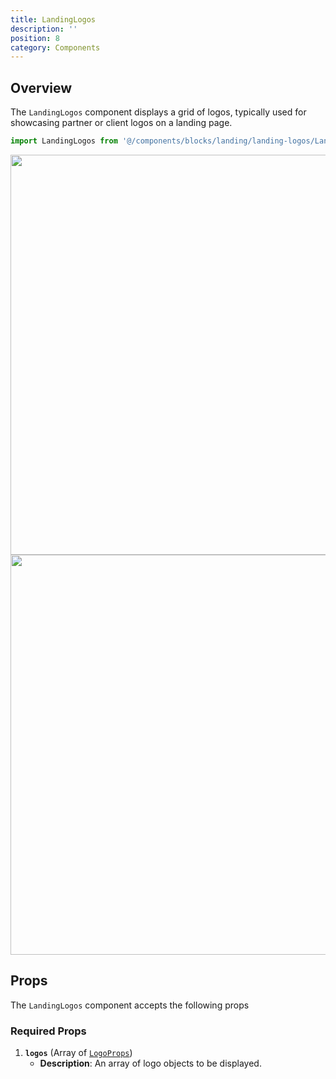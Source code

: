 ```yaml
---
title: LandingLogos
description: ''
position: 8
category: Components
---
```


## Overview

The `LandingLogos` component displays a grid of logos, typically used for showcasing partner or client logos on a landing page.

```typescript
import LandingLogos from '@/components/blocks/landing/landing-logos/LandingLogos.vue';
```

<img src="/components/landingLogos.png" class="light-img" width="1280" height="640" alt=""/>
<img src="/components/landingLogos.png" class="dark-img" width="1280" height="640" alt=""/>


## Props

The `LandingLogos` component accepts the following props

### Required Props

1. **`logos`** (Array of [`LogoProps`](/types/logo-props))
    - **Description**: An array of logo objects to be displayed.
